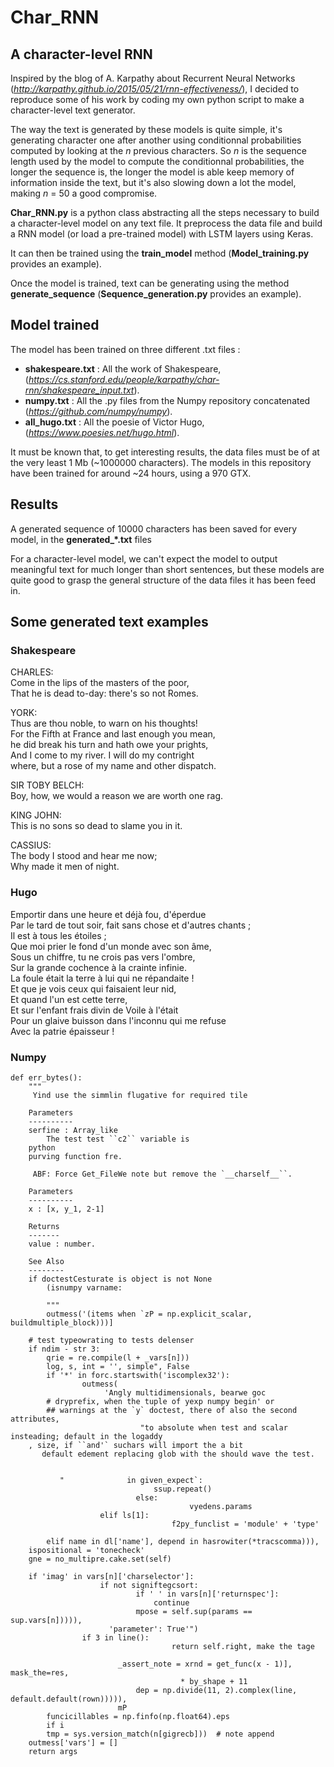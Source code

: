 # Char_RNN
## A character-level RNN

Inspired by the blog of A. Karpathy about Recurrent Neural Networks (*http://karpathy.github.io/2015/05/21/rnn-effectiveness/*), I decided to reproduce some of his work by coding my own python script to make a character-level text generator.

The way the text is generated by these models is quite simple, it's generating character one after another using conditionnal probabilities computed by looking at the *n* previous characters. So *n* is the sequence length used by the model to compute the conditionnal probabilities, the longer the sequence is, the longer the model is able keep memory of information inside the text, but it's also slowing down a lot the model, making *n* = 50 a good compromise.

**Char_RNN.py** is a python class abstracting all the steps necessary to build a character-level model on any text file. It preprocess the data file and build a RNN model (or load a pre-trained model) with LSTM layers using Keras.

It can then be trained using the **train_model** method (**Model_training.py** provides an example).

Once the model is trained, text can be generating using the method **generate_sequence** (**Sequence_generation.py** provides an example).

## Model trained

The model has been trained on three different .txt files :
- **shakespeare.txt** : All the work of Shakespeare, (*https://cs.stanford.edu/people/karpathy/char-rnn/shakespeare_input.txt*).
- **numpy.txt** : All the .py files from the Numpy repository concatenated (*https://github.com/numpy/numpy*).
- **all_hugo.txt** : All the poesie of Victor Hugo, (*https://www.poesies.net/hugo.html*).

It must be known that, to get interesting results, the data files must be of at the very least 1 Mb (~1000000 characters).
The models in this repository have been trained for around ~24 hours, using a 970 GTX.

## Results

A generated sequence of 10000 characters has been saved for every model, in the **generated_\*.txt** files

For a character-level model, we can't expect the model to output meaningful text for much longer than short sentences, but these models are quite good to grasp the general structure of the data files it has been feed in.

## Some generated text examples
### Shakespeare

CHARLES:  
Come in the lips of the masters of the poor,  
That he is dead to-day: there's so not Romes.  

YORK:  
Thus are thou noble, to warn on his thoughts!  
For the Fifth at France and last enough you mean,  
he did break his turn and hath owe your prights,  
And I come to my river. I will do my contright  
where, but a rose of my name and other dispatch.  

SIR TOBY BELCH:  
Boy, how, we would a reason we are worth one rag.  

KING JOHN:  
This is no sons so dead to slame you in it.  

CASSIUS:  
The body I stood and hear me now;  
Why made it men of night.  

### Hugo

Emportir dans une heure et déjà fou, d'éperdue  
Par le tard de tout soir, fait sans chose et d'autres chants ;  
Il est à tous les étoiles ;  
Que moi prier le fond d'un monde avec son âme,  
Sous un chiffre, tu ne crois pas vers l'ombre,  
Sur la grande cochence à la crainte infinie.  
La foule était la terre à lui qui ne répandaite !  
Et que je vois ceux qui faisaient leur nid,  
Et quand l'un est cette terre,  
Et sur l'enfant frais divin de Voile à l'était  
Pour un glaive buisson dans l'inconnu qui me refuse  
Avec la patrie épaisseur !  

### Numpy
```
def err_bytes():
    """
     Yind use the simmlin flugative for required tile

    Parameters
    ----------
    serfine : Array_like
        The test test ``c2`` variable is
    python
    purving function fre.

     ABF: Force Get_FileWe note but remove the `__charself__``.

    Parameters
    ----------
    x : [x, y_1, 2-1]

    Returns
    -------
    value : number.

    See Also
    --------
    if doctestCesturate is object is not None
        (isnumpy varname:

        """
        outmess('(items when `zP = np.explicit_scalar, buildmultiple_block)))]

    # test typeowrating to tests delenser
    if ndim - str 3:
        qrie = re.compile(l + _vars[n]))
        log, s, int = '', simple", False
        if '*' in forc.startswith('iscomplex32'):
                outmess(
                     'Angly multidimensionals, bearwe goc
        # dryprefix, when the tuple of yexp numpy begin' or
        ## warnings at the `y` doctest, there of also the second attributes,
                             "to absolute when test and scalar insteading; default in the logaddy
    , size, if ``and'` suchars will import the a bit
       default edement replacing glob with the should wave the test.

            
           "              in given_expect`:
                                ssup.repeat()
                            else:
                                        vyedens.params
                    elif ls[1]:
                                    f2py_funclist = 'module' + 'type'

        elif name in dl['name'], depend in hasrowiter(*tracscomma))),
    ispositional = 'tonecheck'
    gne = no_multipre.cake.set(self)

    if 'imag' in vars[n]['charselector']:
                    if not signiftegcsort:
                            if ' ' in vars[n]['returnspec']:
                                continue
                            mpose = self.sup(params == sup.vars[n])))),
                      'parameter': True'")
                if 3 in line():
                                    return self.right, make the tage

                        _assert_note = xrnd = get_func(x - 1)], mask_the=res,
                                      * by_shape + 11
                            dep = np.divide(11, 2).complex(line, default.default(rown))))),
                        mP
        funcicillables = np.finfo(np.float64).eps
        if i
        tmp = sys.version_match(n[gigrecb]))  # note append
    outmess['vars'] = []
    return args
```
